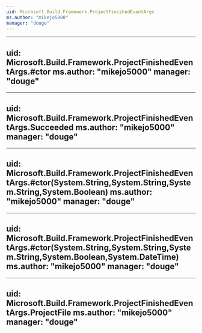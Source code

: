 ```yaml
---
uid: Microsoft.Build.Framework.ProjectFinishedEventArgs
ms.author: "mikejo5000"
manager: "douge"
---
```


---
uid: Microsoft.Build.Framework.ProjectFinishedEventArgs.#ctor
ms.author: "mikejo5000"
manager: "douge"
---

---
uid: Microsoft.Build.Framework.ProjectFinishedEventArgs.Succeeded
ms.author: "mikejo5000"
manager: "douge"
---

---
uid: Microsoft.Build.Framework.ProjectFinishedEventArgs.#ctor(System.String,System.String,System.String,System.Boolean)
ms.author: "mikejo5000"
manager: "douge"
---

---
uid: Microsoft.Build.Framework.ProjectFinishedEventArgs.#ctor(System.String,System.String,System.String,System.Boolean,System.DateTime)
ms.author: "mikejo5000"
manager: "douge"
---

---
uid: Microsoft.Build.Framework.ProjectFinishedEventArgs.ProjectFile
ms.author: "mikejo5000"
manager: "douge"
---
